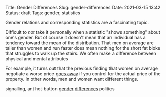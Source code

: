 Title: Gender Differences
Slug: gender-differences
Date: 2021-03-15 13:42
Status: draft
Tags: gender, statistics

Gender relations and corresponding statistics are a fascinating topic.

Difficult to _not_ take it personally when a statistic "shows something" about one's gender. But of course it doesn't mean
that an individual has a tendency toward the mean of the distribution. That men on average are taller than women and run
faster does mean nothing for the short fat bloke that struggles to walk up the stairs. We often make a difference between physical
and mental attributes 

For example, it turns out that the previous finding that women on average negotiate
a worse price [goes away](https://academic.oup.com/ej/advance-article-abstract/doi/10.1093/ej/ueab010/6141113)
if you control for the actual price of the property. In other words, men and women want different things.

signalling, ant hot-button
[gender](https://blogs.scientificamerican.com/beautiful-minds/taking-sex-differences-in-personality-seriously/)
[differences](https://marginalrevolution.com/marginalrevolution/2018/10/specialization-personality-choice.html)
politics

